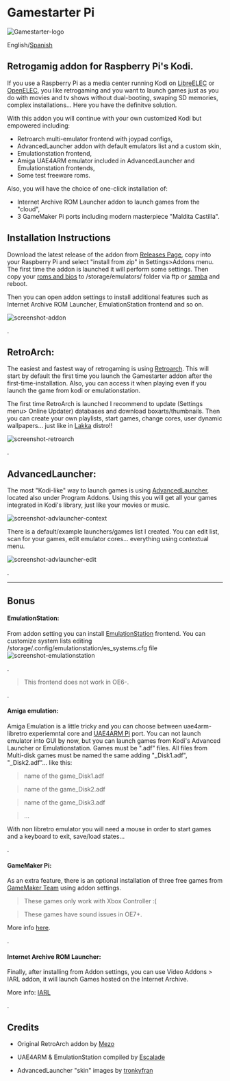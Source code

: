 # Gamestarter Pi
![Gamestarter-logo](https://github.com/bite-your-idols/gamestarter/raw/master/assets/gamestarter-logo-dark.jpg)

English/[Spanish](https://github.com/bite-your-idols/gamestarter/blob/master/README-ES.md)


## Retrogamig addon for Raspberry Pi's Kodi.

If you use a Raspberry Pi as a media center running Kodi on [LibreELEC](https://libreelec.tv/) or [OpenELEC](http://openelec.tv/), you like retrogaming and you want to launch games just as you do with movies and tv shows without dual-booting, swaping SD memories, complex installations... Here you have the definitve solution.

With this addon you will continue with your own customized Kodi but empowered including: 
- Retroarch multi-emulator frontend with joypad configs,
- AdvancedLauncher addon with default emulators list and a custom skin,
- Emulationstation frontend,
- Amiga UAE4ARM emulator included in AdvancedLauncher and Emulationstation frontends,
- Some test freeware roms.

Also, you will have the choice of one-click installation of:
- Internet Archive ROM Launcher addon to launch games from the "cloud",
- 3 GameMaker Pi ports including modern masterpiece "Maldita Castilla".


## Installation Instructions
Download the latest release of the addon from [Releases Page](https://github.com/bite-your-idols/Gamestarter-Pi/releases/latest), copy into your Raspberry Pi and select "install from zip" in Settings>Addons menu. The first time the addon is launched it will perform some settings. Then copy your [roms and bios](https://github.com/libretro/Lakka/wiki/ROMs-and-BIOSes) to /storage/emulators/ folder via ftp or [samba](http://wiki.openelec.tv/index.php/Accessing_Samba_Shares) and reboot.

Then you can open addon settings to install additional features such as Internet Archive ROM Launcher, EmulationStation frontend and so on.

![screenshot-addon](https://github.com/bite-your-idols/gamestarter/raw/master/assets/screenshot-gamestarter.png)



.


## RetroArch:
The easiest and fastest way of retrogaming is using [Retroarch](http://www.libretro.com/). This will start by default the first time you launch the Gamestarter addon after the first-time-installation. Also, you can access it when playing even if you launch the game from kodi or emulationstation.

The first time RetroArch is launched I recommend to update (Settings menu> Online Updater) databases and download boxarts/thumbnails. Then you can create your own playlists, start games, change cores, user dynamic wallpapers... just like in [Lakka](http://www.lakka.tv/) distro!!

![screenshot-retroarch](https://github.com/bite-your-idols/gamestarter/raw/master/assets/screenshot-retroarch.gif)

.

## AdvancedLauncher:

The most "Kodi-like" way to launch games is using [AdvancedLauncher](https://github.com/edwtjo/advanced-launcher), located also under Program Addons. Using this you will get all your games integrated in Kodi's library, just like your movies or music.


![screenshot-advlauncher-context](https://github.com/bite-your-idols/gamestarter/raw/master/assets/screenshot-advlauncher-context.png)


There is a default/example launchers/games list I created. You can edit list, scan for your games, edit emulator cores... everything using contextual menu.


![screenshot-advlauncher-edit](https://github.com/bite-your-idols/gamestarter/raw/master/assets/screenshot-advlauncher-edit.png)


.

----


## Bonus

#### EmulationStation:
From addon setting you can install [EmulationStation](https://github.com/Herdinger/EmulationStation) frontend.
You can customize system lists editing /storage/.config/emulationstation/es_systems.cfg file
![screenshot-emulationstation](https://github.com/bite-your-idols/gamestarter/raw/master/assets/screenshot-emulationstation.png)

.

> This frontend does not work in OE6-.

.

#### Amiga emulation:

Amiga Emulation is a little tricky and you can choose between uae4arm-libretro experiemntal core and  [UAE4ARM Pi](https://www.raspberrypi.org/forums/viewtopic.php?t=110488) port. You can not launch emulator into GUI by now, but you can launch games from Kodi's Advanced Launcher or Emulationstation. Games must be ".adf" files. All files from Multi-disk games must be named the same adding "_Disk1.adf", "_Disk2.adf"... like this:

> name of the game_Disk1.adf

> name of the game_Disk2.adf

> name of the game_Disk3.adf

> ...

With non libretro emulator you will need a mouse in order to start games and a keyboard to exit, save/load states...

.


#### GameMaker Pi:
As an extra feature, there is an optional installation of three free games from [GameMaker Team](http://yoyogames.com/pi) using addon settings.

> These games only work with Xbox Controller :(

> These games have sound issues in OE7+.

More info [here](https://github.com/bite-your-idols/gamemaker-pi).

.


#### Internet Archive ROM Launcher:

Finally, after installing from Addon settings, you can use Video Addons > IARL addon, it will launch Games hosted on the Internet Archive. 

More info: [IARL](https://github.com/zach-morris/plugin.program.iarl/wiki)


.



## Credits

- Original RetroArch addon by [Mezo](http://openelec.tv/forum/128-addons/72972-retroarch-addon-arm-rpi)

- UAE4ARM & EmulationStation compiled by [Escalade](https://forum.libreelec.tv/thread-302.html)

- AdvancedLauncher "skin" images by [tronkyfran](https://github.com/HerbFargus/es-theme-tronkyfran)







